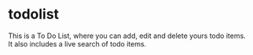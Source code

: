 # todolist

This is a To Do List, where you can add, edit and delete yours todo items.\
It also includes a live search of todo items.
